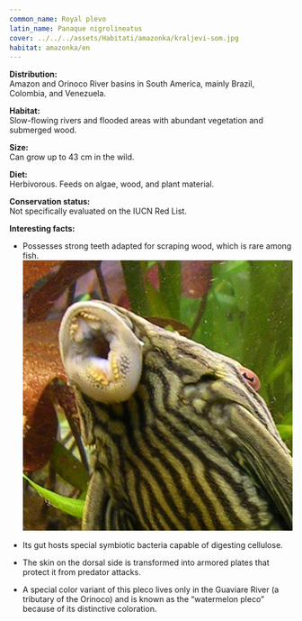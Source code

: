 ```yaml
---
common_name: Royal plevo
latin_name: Panaque nigrolineatus
cover: ../../../assets/Habitati/amazonka/kraljevi-som.jpg
habitat: amazonka/en
--- 
```

**Distribution:**  
Amazon and Orinoco River basins in South America, mainly Brazil, Colombia, and Venezuela.

**Habitat:**  
Slow-flowing rivers and flooded areas with abundant vegetation and submerged wood.

**Size:**  
Can grow up to 43 cm in the wild.

**Diet:**  
Herbivorous. Feeds on algae, wood, and plant material.

**Conservation status:**  
Not specifically evaluated on the IUCN Red List.

**Interesting facts:**  
- Possesses strong teeth adapted for scraping wood, which is rare among fish.  
![som-zobki](../../../assets/Habitati/amazonka/som-zobki.jpg)

- Its gut hosts special symbiotic bacteria capable of digesting cellulose.  
- The skin on the dorsal side is transformed into armored plates that protect it from predator attacks.  
- A special color variant of this pleco lives only in the Guaviare River (a tributary of the Orinoco) and is known as the “watermelon pleco” because of its distinctive coloration.
